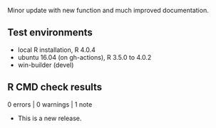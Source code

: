 Minor update with new function and much improved documentation.

## Test environments
* local R installation, R 4.0.4
* ubuntu 16.04 (on gh-actions), R 3.5.0 to 4.0.2
* win-builder (devel)

## R CMD check results

0 errors | 0 warnings | 1 note

* This is a new release.
